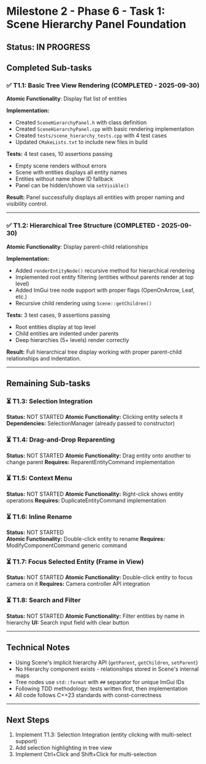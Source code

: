 # Milestone 2 - Phase 6 - Task 1: Scene Hierarchy Panel Foundation

## Status: IN PROGRESS

## Completed Sub-tasks

### ✅ T1.1: Basic Tree View Rendering (COMPLETED - 2025-09-30)
**Atomic Functionality**: Display flat list of entities

**Implementation:**
- Created `SceneHierarchyPanel.h` with class definition
- Created `SceneHierarchyPanel.cpp` with basic rendering implementation
- Created `tests/scene_hierarchy_tests.cpp` with 4 test cases
- Updated `CMakeLists.txt` to include new files in build

**Tests:** 4 test cases, 10 assertions passing
- Empty scene renders without errors
- Scene with entities displays all entity names  
- Entities without name show ID fallback
- Panel can be hidden/shown via `setVisible()`

**Result:** Panel successfully displays all entities with proper naming and visibility control.

---

### ✅ T1.2: Hierarchical Tree Structure (COMPLETED - 2025-09-30)
**Atomic Functionality**: Display parent-child relationships

**Implementation:**
- Added `renderEntityNode()` recursive method for hierarchical rendering
- Implemented root entity filtering (entities without parents render at top level)
- Added ImGui tree node support with proper flags (OpenOnArrow, Leaf, etc.)
- Recursive child rendering using `Scene::getChildren()`

**Tests:** 3 test cases, 9 assertions passing
- Root entities display at top level
- Child entities are indented under parents
- Deep hierarchies (5+ levels) render correctly

**Result:** Full hierarchical tree display working with proper parent-child relationships and indentation.

---

## Remaining Sub-tasks

### ⏳ T1.3: Selection Integration
**Status:** NOT STARTED
**Atomic Functionality:** Clicking entity selects it
**Dependencies:** SelectionManager (already passed to constructor)

### ⏳ T1.4: Drag-and-Drop Reparenting  
**Status:** NOT STARTED
**Atomic Functionality:** Drag entity onto another to change parent
**Requires:** ReparentEntityCommand implementation

### ⏳ T1.5: Context Menu
**Status:** NOT STARTED
**Atomic Functionality:** Right-click shows entity operations
**Requires:** DuplicateEntityCommand implementation

### ⏳ T1.6: Inline Rename
**Status:** NOT STARTED  
**Atomic Functionality:** Double-click entity to rename
**Requires:** ModifyComponentCommand<Name> generic command

### ⏳ T1.7: Focus Selected Entity (Frame in View)
**Status:** NOT STARTED
**Atomic Functionality:** Double-click entity to focus camera on it
**Requires:** Camera controller API integration

### ⏳ T1.8: Search and Filter
**Status:** NOT STARTED
**Atomic Functionality:** Filter entities by name in hierarchy
**UI:** Search input field with clear button

---

## Technical Notes

- Using Scene's implicit hierarchy API (`getParent`, `getChildren`, `setParent`)
- No Hierarchy component exists - relationships stored in Scene's internal maps
- Tree nodes use `std::format` with `##` separator for unique ImGui IDs
- Following TDD methodology: tests written first, then implementation
- All code follows C++23 standards with const-correctness

---

## Next Steps

1. Implement T1.3: Selection Integration (entity clicking with multi-select support)
2. Add selection highlighting in tree view
3. Implement Ctrl+Click and Shift+Click for multi-selection
